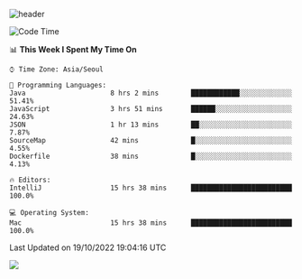 ![header](https://capsule-render.vercel.app/api?type=Egg&color=timeAuto&height=300&section=header&text=PoPo&fontSize=90&animation=fadeIn)

  <!--START_SECTION:waka-->
![Code Time](http://img.shields.io/badge/Code%20Time-240%20hrs%2054%20mins-blue)

📊 **This Week I Spent My Time On** 

```text
⌚︎ Time Zone: Asia/Seoul

💬 Programming Languages: 
Java                     8 hrs 2 mins        ████████████░░░░░░░░░░░░░   51.41% 
JavaScript               3 hrs 51 mins       ██████░░░░░░░░░░░░░░░░░░░   24.63% 
JSON                     1 hr 13 mins        ██░░░░░░░░░░░░░░░░░░░░░░░   7.87% 
SourceMap                42 mins             █░░░░░░░░░░░░░░░░░░░░░░░░   4.55% 
Dockerfile               38 mins             █░░░░░░░░░░░░░░░░░░░░░░░░   4.13%

🔥 Editors: 
IntelliJ                 15 hrs 38 mins      █████████████████████████   100.0%

💻 Operating System: 
Mac                      15 hrs 38 mins      █████████████████████████   100.0%

```


 Last Updated on 19/10/2022 19:04:16 UTC
<!--END_SECTION:waka-->



<img src="https://capsule-render.vercel.app/api?type=Egg&color=timeAuto&height=300&section=footer&text=PoPo&fontSize=90&animation=fadeIn&reversal=true" />
